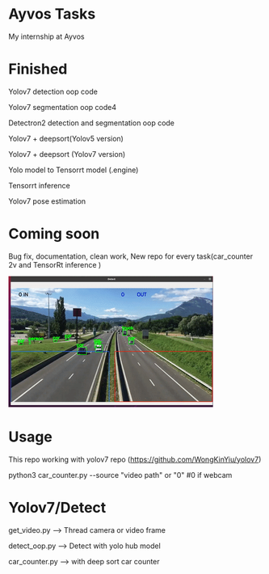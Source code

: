 # Ayvos Tasks
My internship at Ayvos

# Finished

Yolov7 detection oop code

Yolov7 segmentation oop code4

Detectron2 detection and segmentation oop code

Yolov7 + deepsort(Yolov5 version)

Yolov7 + deepsort (Yolov7 version)

Yolo model to Tensorrt model (.engine)

Tensorrt inference

Yolov7 pose estimation

# Coming soon

Bug fix, documentation, clean work, New repo for every task(car_counter 2v and TensorRt inference )


![](https://github.com/Fatih-Haslak/ayvos/blob/main/result.gif)
# Usage
This repo working with yolov7 repo (https://github.com/WongKinYiu/yolov7)

python3 car_counter.py --source "video path" or "0" #0 if webcam
# Yolov7/Detect

get_video.py --> Thread camera or video frame

detect_oop.py --> Detect with yolo hub model

car_counter.py --> with deep sort car counter
